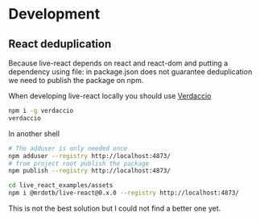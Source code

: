 # Development

## React deduplication

Because live-react depends on react and react-dom and putting a dependency using file: in package.json does not guarantee deduplication we need to publish the package on npm.

When developing live-react locally you should use [Verdaccio](https://verdaccio.org/)

```bash
npm i -g verdaccio
verdaccio
```

In another shell

```bash
# The adduser is only needed once
npm adduser --registry http://localhost:4873/
# from project root publish the package
npm publish --registry http://localhost:4873/

cd live_react_examples/assets
npm i @mrdotb/live-react@0.x.0 --registry http://localhost:4873/
```

This is not the best solution but I could not find a better one yet.
